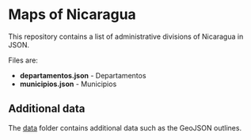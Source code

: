 # Maps of Nicaragua

This repository contains a list of administrative divisions of Nicaragua in JSON.

Files are:
  - **departamentos.json** - Departamentos
  - **municipios.json** - Municipios 

## Additional data

The [data](https://github.com/lopezrj/nimap/tree/main/data) folder contains additional data such as the GeoJSON outlines.